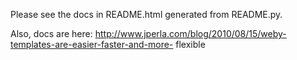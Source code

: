Please see the docs in README.html generated from README.py.

Also, docs are here: http://www.jperla.com/blog/2010/08/15/weby-templates-are-easier-faster-and-more-     flexible

